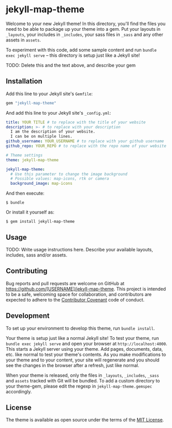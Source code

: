 # jekyll-map-theme

Welcome to your new Jekyll theme! In this directory, you'll find the files you need to be able to package up your theme into a gem. Put your layouts in `_layouts`, your includes in `_includes`, your sass files in `_sass` and any other assets in `assets`.

To experiment with this code, add some sample content and run `bundle exec jekyll serve` – this directory is setup just like a Jekyll site!

TODO: Delete this and the text above, and describe your gem

## Installation

Add this line to your Jekyll site's `Gemfile`:

```ruby
gem "jekyll-map-theme"
```

And add this line to your Jekyll site's `_config.yml`:

```yaml
title: YOUR TITLE # to replace with the title of your website
description: >- # to replace with your description
  I am the description of your website.
  I can be on multiple lines.
github_username: YOUR_USERNAME # to replace with your github username
github_repo: YOUR_REPO # to replace with the repo name of your website using the theme

# Theme settings
theme: jekyll-map-theme

jekyll-map-theme:
  # Use this parameter to change the image background
  # Possible values: map-icons, rtk or camera
  background_image: map-icons
```

And then execute:

    $ bundle

Or install it yourself as:

    $ gem install jekyll-map-theme

## Usage

TODO: Write usage instructions here. Describe your available layouts, includes, sass and/or assets.

## Contributing

Bug reports and pull requests are welcome on GitHub at https://github.com/[USERNAME]/jekyll-map-theme. This project is intended to be a safe, welcoming space for collaboration, and contributors are expected to adhere to the [Contributor Covenant](https://www.contributor-covenant.org/) code of conduct.

## Development

To set up your environment to develop this theme, run `bundle install`.

Your theme is setup just like a normal Jekyll site! To test your theme, run `bundle exec jekyll serve` and open your browser at `http://localhost:4000`. This starts a Jekyll server using your theme. Add pages, documents, data, etc. like normal to test your theme's contents. As you make modifications to your theme and to your content, your site will regenerate and you should see the changes in the browser after a refresh, just like normal.

When your theme is released, only the files in `_layouts`, `_includes`, `_sass` and `assets` tracked with Git will be bundled.
To add a custom directory to your theme-gem, please edit the regexp in `jekyll-map-theme.gemspec` accordingly.

## License

The theme is available as open source under the terms of the [MIT License](https://opensource.org/licenses/MIT).
